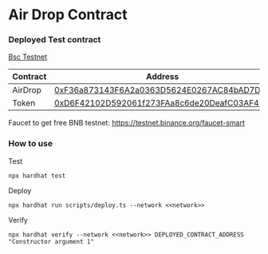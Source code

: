 # Air Drop Contract

### Deployed Test contract


[Bsc Testnet](https://academy.binance.com/en/articles/connecting-metamask-to-binance-smart-chain)

| Contract | Address |
| -------- | ------- |
| AirDrop | [0xF36a873143F6A2a0363D5624E0267AC84bAD7Db5](https://testnet.bscscan.com/address/0xF36a873143F6A2a0363D5624E0267AC84bAD7Db5#code) |
| Token | [0xD6F42102D592061f273FAa8c6de20DeafC03AF49](https://testnet.bscscan.com/address/0xD6F42102D592061f273FAa8c6de20DeafC03AF49#code) |

Faucet to get free BNB testnet: https://testnet.binance.org/faucet-smart

### How to use
Test
```
npx hardhat test
```

Deploy
```
npx hardhat run scripts/deploy.ts --network <<network>>
```

Verify 
```
npx hardhat verify --network <<network>> DEPLOYED_CONTRACT_ADDRESS "Constructor argument 1"
```


